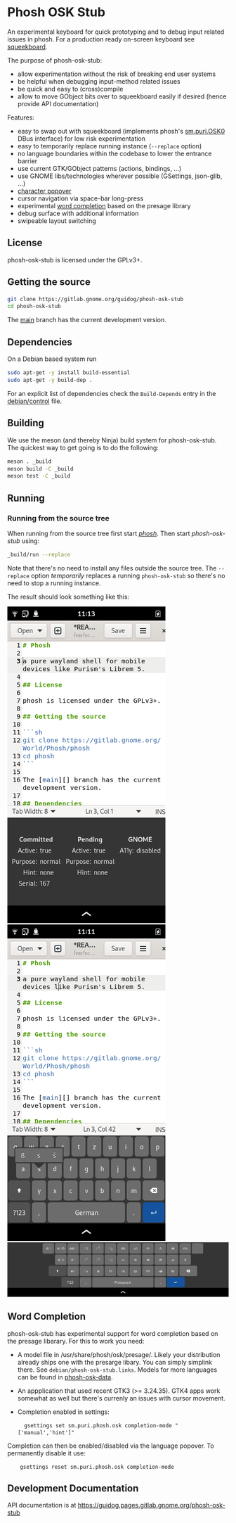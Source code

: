 # Phosh OSK Stub

An experimental keyboard for quick prototyping and to debug input related
issues in phosh. For a production ready on-screen keyboard see [squeekboard][].

The purpose of phosh-osk-stub:
- allow experimentation without the risk of breaking end user systems
- be helpful when debugging input-method related issues
- be quick and easy to (cross)compile
- allow to move GObject bits over to squeekboard easily if desired
  (hence provide API documentation)

Features:
- easy to swap out with squeekboard (implements phosh's [sm.puri.OSK0]() DBus
  interface) for low risk experimentation
- easy to temporarily replace running instance (`--replace` option)
- no language boundaries within the codebase to lower the entrance barrier
- use current GTK/GObject patterns (actions, bindings, …)
- use GNOME libs/technologies wherever possible (GSettings, json-glib, …)
- [character popover](https://gitlab.gnome.org/guidog/phosh-osk-stub/-/raw/main/screenshots/pos-de.png)
- cursor navigation via space-bar long-press
- experimental [word completion](https://social.librem.one/@agx/109428599061094716)
  based on the presage library
- debug surface with additional information
- swipeable layout switching

## License

phosh-osk-stub is licensed under the GPLv3+.

## Getting the source

```sh
git clone https://gitlab.gnome.org/guidog/phosh-osk-stub
cd phosh-osk-stub
```

The [main][] branch has the current development version.

## Dependencies
On a Debian based system run

```sh
sudo apt-get -y install build-essential
sudo apt-get -y build-dep .
```

For an explicit list of dependencies check the `Build-Depends` entry in the
[debian/control][] file.

## Building

We use the meson (and thereby Ninja) build system for phosh-osk-stub.
The quickest way to get going is to do the following:

```sh
meson . _build
meson build -C _build
meson test -C _build
```

## Running
### Running from the source tree
When running from the source tree first start *[phosh][]*.
Then start *phosh-osk-stub* using:

```sh
_build/run --replace
```

Note that there's no need to install any files outside the source tree. The
`--replace` option *temporarily* replaces a running `phosh-osk-stub` so there's
no need to stop a running instance.

The result should look something like this:

![debug surface](screenshots/pos-dbg.png)
![character popover](screenshots/pos-de.png)
![inscript/malayalam](screenshots/pos-wide-in+mal.png)

## Word Completion
phosh-osk-stub has experimental support for word completion based on the
presage libarary. For this to work you need:

- A model file in /usr/share/phosh/osk/presage/. Likely your distribution
  already ships one with the presarge libary. You can simply simplink there.
  See `debian/phosh-osk-stub.links`. Models for more languages can be found
  in [phosh-osk-data][].
- An appplication that used recent GTK3 (>= 3.24.35). GTK4 apps work
  somewhat as well but there's currenly an issues with cursor
  movement.
- Completion enabled in settings:

        gsettings set sm.puri.phosh.osk completion-mode "['manual','hint']"

Completion can then be enabled/disabled via the language popover. To permanently
disable it use:

        gsettings reset sm.puri.phosh.osk completion-mode

## Development Documentation

API documentation is at https://guidog.pages.gitlab.gnome.org/phosh-osk-stub

[main]: https://gitlab.gnome.org/guidog/phosh-osk-stub/-/tree/main
[.gitlab-ci.yml]: https://gitlab.gnome.org/guidog/phosh-osk-stub/-/blob/main/.gitlab-ci.yml
[debian/control]:https://gitlab.gnome.org/guidog/phosh-osk-stub/-/blob/main/debian/control
[phosh]: https://gitlab.gnome.org/World/Phosh/phosh
[squeekboard]: https://gitlab.gnome.org/World/Phosh/squeekboard
[sm.puri.OSK0]: https://gitlab.gnome.org/World/Phosh/phosh/-/blob/main/src/dbus/sm.puri.OSK0.xml
[phosh-osk-data]: https://gitlab.gnome.org/guidog/phosh-osk-data/
